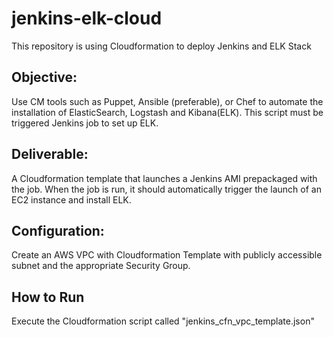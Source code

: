 # jenkins-elk-cloud
This repository is using Cloudformation to deploy Jenkins and ELK Stack

## Objective:

Use CM tools such as Puppet, Ansible (preferable), or Chef to automate the installation of ElasticSearch, Logstash and Kibana(ELK). This script must be triggered Jenkins job to set up ELK.
 
## Deliverable:

A Cloudformation template that launches a Jenkins AMI prepackaged with the job. When the job is run, it should automatically trigger the launch of an EC2 instance and install ELK.

## Configuration: 

Create an AWS VPC with Cloudformation Template with  publicly accessible subnet and the appropriate Security Group. 

## How to Run 
Execute the Cloudformation script called  "jenkins_cfn_vpc_template.json"

